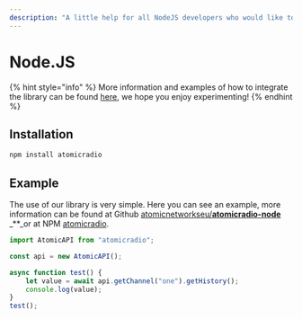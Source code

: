 ```yaml
---
description: "A little help for all NodeJS developers who would like to include our services in their projects, we are happy to support you! \U0001F4DA"
---
```


# Node.JS

{% hint style="info" %}
More information and examples of how to integrate the library can be found [here](https://github.com/atomicnetworkseu/atomicradio-node), we hope you enjoy experimenting!
{% endhint %}

## Installation

```bash
npm install atomicradio
```

## Example

The use of our library is very simple. Here you can see an example, more information can be found at Github [atomicnetworkseu/**atomicradio-node**](https://github.com/atomicnetworkseu/atomicradio-node) _\*\*_or at NPM [atomicradio](https://www.npmjs.com/package/atomicradio).

```javascript
import AtomicAPI from "atomicradio";

const api = new AtomicAPI();

async function test() {
    let value = await api.getChannel("one").getHistory();
    console.log(value);
}
test();
```

